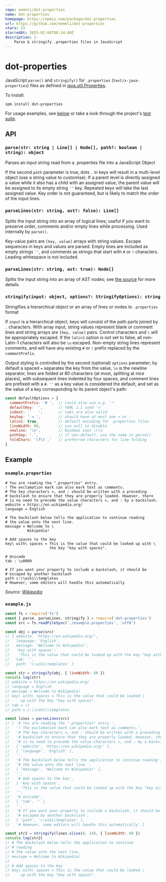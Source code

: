 ```yaml
---
repo: eemeli/dot-properties
name: dot-properties
homepage: https://npmjs.com/package/dot-properties
url: https://github.com/eemeli/dot-properties
stars: 23
starredAt: 2025-02-04T06:14:40Z
description: |-
    Parse & stringify .properties files in JavaScript
---
```


# dot-properties

JavaScript `parse()` and `stringify()` for `.properties` (`text/x-java-properties`) files as defined in [java.util.Properties](https://docs.oracle.com/javase/9/docs/api/java/util/Properties.html#load-java.io.Reader-).

To install:

```
npm install dot-properties
```

For usage examples, see [below](#example) or take a look through the project's [test suite](tests/).

## API

### `parse(str: string | Line[] | Node[], path?: boolean | string): object`

Parses an input string read from a .properties file into a JavaScript Object

If the second `path` parameter is true, dots `.` in keys will result in a multi-level object (use a string value to customise). If a parent level is directly assigned a value while it also has a child with an assigned value, the parent value will be assigned to its empty string `''` key. Repeated keys will take the last assigned value. Key order is not guaranteed, but is likely to match the order of the input lines.

### `parseLines(str: string, ast?: false): Line[]`

Splits the input string into an array of logical lines; useful if you want to preserve order, comments and/or empty lines while processing. Used internally by `parse()`.

Key-value pairs are `[key, value]` arrays with string values. Escape sequences in keys and values are parsed. Empty lines are included as empty strings `''`, and comments as strings that start with `#` or `!` characters. Leading whitespace is not included.

### `parseLines(str: string, ast: true): Node[]`

Splits the input string into an array of AST nodes; see [the source](./lib/ast.js) for more details.

### `stringify(input: object, options?: StringifyOptions): string`

Stringifies a hierarchical object or an array of lines or nodes to `.properties` format

If `input` is a hierarchical object, keys will consist of the path parts joined by `.` characters. With array input, string values represent blank or comment lines and string arrays are `[key, value]` pairs. Control characters and `\` will be appropriately escaped. If the `latin1` option is not set to false, all non-Latin-1 characters will also be `\u` escaped. Non-empty string lines represent comments, and will have any existing `#` or `!` prefix replaced by the `commentPrefix`.

Output styling is controlled by the second (optional) `options` parameter; by default a spaced `=` separates the key from the value, `\n` is the newline separator, lines are folded at 80 characters (at most, splitting at nice places), with subsequent lines indented by four spaces, and comment lines are prefixed with a `#`. `''` as a key value is considered the default, and set as the value of a key corresponding to its parent object's path:

<!-- prettier-ignore -->
```js
const defaultOptions = {
  commentPrefix: '# ',  // could also use e.g. '!'
  defaultKey: '',       // YAML 1.1 used '='
  indent: '    ',       // tabs are also valid
  keySep: ' = ',        // should have at most one = or :
  latin1: true,         // default encoding for .properties files
  lineWidth: 80,        // use null to disable
  newline: '\n',        // Windows uses \r\n
  pathSep: '.',         // if non-default, use the same in parse()
  foldChars: '\f\t .'   // preferred characters for line folding
}
```

## Example

### `example.properties`

```
# You are reading the ".properties" entry.
! The exclamation mark can also mark text as comments.
# The key characters =, and : should be written with a preceding
# backslash to ensure that they are properly loaded. However, there
# is no need to precede the value characters =, and : by a backslash.
website = https://en.wikipedia.org/
language = English

# The backslash below tells the application to continue reading
# the value onto the next line.
message = Welcome to \
          Wikipedia!

# Add spaces to the key
key\ with\ spaces = This is the value that could be looked up with \
                    the key "key with spaces".

# Unicode
tab : \u0009

# If you want your property to include a backslash, it should be
# escaped by another backslash
path c:\\wiki\\templates
# However, some editors will handle this automatically
```

_Source: [Wikipedia](https://en.wikipedia.org/wiki/.properties)_

### `example.js`

```js
const fs = require('fs')
const { parse, parseLines, stringify } = require('dot-properties')
const src = fs.readFileSync('./example.properties', 'utf8')

const obj = parse(src)
// { website: 'https://en.wikipedia.org/',
//   language: 'English',
//   message: 'Welcome to Wikipedia!',
//   'key with spaces':
//    'This is the value that could be looked up with the key "key with spaces".',
//   tab: '',
//   path: 'c:wiki\templates' }

const str = stringify(obj, { lineWidth: 60 })
console.log(str)
// website = https://en.wikipedia.org/
// language = English
// message = Welcome to Wikipedia!
// key\ with\ spaces = This is the value that could be looked \
//     up with the key "key with spaces".
// tab = \t
// path = c:\\wiki\\templates

const lines = parseLines(src)
// [ '# You are reading the ".properties" entry.',
//   '! The exclamation mark can also mark text as comments.',
//   '# The key characters =, and : should be written with a preceding',
//   '# backslash to ensure that they are properly loaded. However, there',
//   '# is no need to precede the value characters =, and : by a backslash.',
//   [ 'website', 'https://en.wikipedia.org/' ],
//   [ 'language', 'English' ],
//   '',
//   '# The backslash below tells the application to continue reading',
//   '# the value onto the next line.',
//   [ 'message', 'Welcome to Wikipedia!' ],
//   '',
//   '# Add spaces to the key',
//   [ 'key with spaces',
//     'This is the value that could be looked up with the key "key with spaces".' ],
//   '',
//   '# Unicode',
//   [ 'tab', '' ],
//   '',
//   '# If you want your property to include a backslash, it should be',
//   '# escaped by another backslash',
//   [ 'path', 'c:wiki\templates' ],
//   '# However, some editors will handle this automatically' ]

const str2 = stringify(lines.slice(8, 14), { lineWidth: 60 })
console.log(str2)
// # The backslash below tells the application to continue
// # reading
// # the value onto the next line.
// message = Welcome to Wikipedia!
//
// # Add spaces to the key
// key\ with\ spaces = This is the value that could be looked \
//     up with the key "key with spaces".
```

